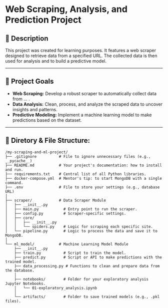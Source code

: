 # Web Scraping, Analysis, and Prediction Project

## 📖 Description

This project was created for learning purposes. It features a web scraper designed to retrieve data from a specified URL. The collected data is then used for analysis and to build a predictive model.

---

## 🎯 Project Goals

-   **Web Scraping:** Develop a robust scraper to automatically collect data from ... .
-   **Data Analysis:** Clean, process, and analyze the scraped data to uncover insights and patterns.
-   **Predictive Modeling:** Implement a machine learning model to make predictions based on the dataset.

---

## 📁 Diretory & File Structure:

```
/my-scraping-and-ml-project/
├── .gitignore          # File to ignore unnecessary files (e.g., __pycache__)
├── README.md           # Your project's documentation: how to install and run.
├── requirements.txt    # Central list of all Python libraries.
├── docker-compose.yml  # Mentor's tip: to start MongoDB with a single command.
├── .env                # File to store your settings (e.g., database URL)
│
├── scraper/            # Data Scraper Module
│   ├── __init__.py
│   ├── main.py           # Entry point to run the scraper.
│   ├── config.py         # Scraper-specific settings.
│   ├── core/
│   │   ├── __init__.py
│   │   └── spiders.py    # Logic for scraping each specific site.
│   └── pipeline.py       # Logic to process the data and save it to MongoDB.
│
└── ml_model/           # Machine Learning Model Module
    ├── __init__.py
    ├── train.py          # Script to train the model.
    ├── predict.py        # Script or API to make predictions with the trained model.
    ├── data_processing.py # Functions to clean and prepare data from the database.
    │
    ├── notebooks/        # Folder for your exploratory analysis Jupyter Notebooks.
    │   └── 01-exploratory_analysis.ipynb
    │
    └── artifacts/        # Folder to save trained models (e.g., .pkl files).
```
